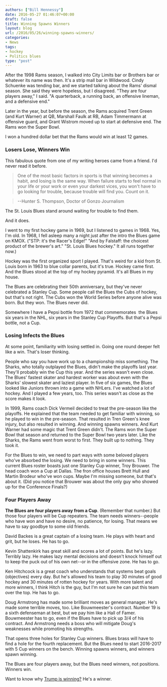 ```yaml
---
authors: ["Bill Hennessy"]
date: 2016-05-27 01:46:07+00:00
draft: false
title: Winning Spawns Winners
layout: blog
url: /2016/05/26/winning-spawns-winners/
categories:
- News
tags:
- hockey
- Politics blues
type: "post"
---
```


After the 1998 Rams season, I walked into City Limits bar or Brothers bar or whatever its name was then. It's a strip mall bar in Wildwood. Cindy Schuenke was tending bar, and we started talking about the Rams' dismal season. She said they were hopeless, but I disagreed. "They are four players away," I said. "A quarterback, a running back, an offensive lineman, and a defensive end."





Later in the year, but before the season, the Rams acquired Trent Green (and Kurt Warner) at QB, Marshall Faulk at RB, Adam Timmermann at offensive guard, and Grant Wistrom moved up to start at defensive end. The Rams won the Super Bowl.





I won a hundred dollar bet that the Rams would win at least 12 games.





### Losers Lose, Winners Win



This fabulous quote from one of my writing heroes came from a friend. I'd never read it before.



> 

> 
> One of the most basic factors in sports is that winning becomes a habit, and losing is the same way. When failure starts to feel normal in your life or your work or even your darkest vices, you won't have to go looking for trouble, because trouble will find you. Count on it.
> 
> 

> 
> --Hunter S. Thompson, Doctor of Gonzo Journalism
> 
> 






The St. Louis Blues stand around waiting for trouble to find them.





And it does.





I went to my first hockey game in 1969, but I listened to games in 1968. Yes, I'm old. In 1968, I fell asleep many a night just after the intro the Blues game on KMOX. ("STP: it's the Racer's Edge!" "And by Falstaff: the choicest product of the brewer's art." "St. Louis Blues hockey." It all runs together now.)





Hockey was the first organized sport I played. That's weird for a kid from St. Louis born in 1963 to blue collar parents, but it's true. Hockey came first. And the Blues stood at the top of my hockey pyramid. It's all Blues in my house.





The Blues are celebrating their 50th anniversary, but they've never celebrated a Stanley Cup. Some people call the Blues the Cubs of hockey, but that's not right. The Cubs won the World Series before anyone alive was born. But they won. The Blues never did.





Somewhere I have a Pepsi bottle from 1972 that commemorates  the Blues six years in the NHL, six years in the Stanley Cup Playoffs. But that's a Pepsi bottle, not a Cup.





### Losing Infects the Blues





At some point, familiarity with losing settled in. Going one round deeper felt like a win. That's loser thinking.





People who say you have work up to a championship miss something. The Sharks, who totally outplayed the Blues, didn't make the playoffs last year. They'll probably win the Cup this year. And the series wasn't even close. The Blues' fastest skater and hardest worker was about even with the Sharks' slowest skater and laziest player. In five of six games, the Blues looked like Juniors thrown into a game with NHLers. I've watched a lot of hockey. And I played a few years, too. This series wasn't as close as the score makes it look.





In 1999, Rams coach Dick Vermeil decided to treat the pre-season like the playoffs. He explained that the team needed to get familiar with winning, so he played to win in the pre-season. That resulted in Tren Green's knee injury, but also resulted in winning. And winning spawns winners. And Kurt Warner had some magic that Trent Green didn't. The Rams won the Super Bowl that season and returned to the Super Bowl two years later. Like the Sharks, the Rams went from worst to first. They built up to nothing. They took it.





For the Blues to win, we need to part ways with some beloved players who've absorbed the losing. We need to bring in some winners. This current Blues roster boasts just one Stanley Cup winner, Troy Brouwer. The head coach won a Cup at Dallas. The fron office houses Brett Hull and Martin Brodeur who've won cups. Maybe I'm missing someone, but that's about it. (Did you notice that Brouwer was about the only guy who showed up for the Conference Finals?)





### Four Players Away





**The Blues are four players away from a Cup**. (Remember that number.) But those four players will be Cup repeaters. The team needs winners--people who have won and have no desire, no patience, for losing. That means we have to say goodbye to some old friends.





David Backes is a great captain of a losing team. He plays with heart and grit, but he loses. He has to go.





Kevin Shattenkirk has great skill and scores a lot of points. But he's lazy. Terribly lazy. He makes lazy mental decisions and doesn't knock himself out to keep the puck out of his own net--or in the offensive zone. He has to go.





Ken Hitchcock is a great coach who understands that systems beat goals (objectives) every day. But he's allowed his team to play 30 minutes of good hockey and 30 minutes of rotten hockey for years. With more talent and more winners, I think Hitch is the guy, but I'm not sure he can put this team over the top. He has to go.





Doug Armstrong has made some brilliant moves as general manager. He's made some terrible moves, too. Like Bouwmeester's contract. Number 19 is a sixth defenseman at best, but we pay him like a Hall of Famer. Bouwmeester has to go, even if the Blues have to pick up 3/4 of his contract. And Armstrong needs a boss who will mitigate Doug's weaknesses while promoting his strengths.





That opens three holes for Stanley Cup winners. Blues brass will have to find a hole for the fourth replacement. But the Blues need to start 2016-2017 with 5 Cup winners on the bench. Winning spawns winners, and winners spawn winning.





The Blues are four players away, but the Blues need winners, not positions. Winners win.





Want to know why [Trump is winning?](https://hennessysview.com/2016/05/13/how-to-predict-trumps-landslide-win/) He's a winner.
